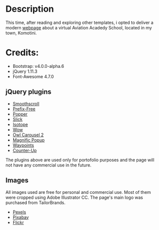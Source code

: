 # Description
This time, after reading and exploring other templates, i opted to deliver a modern [webpage](https://nagiatzi.github.io/rodopiAviation/) about a virtual Aviation Acadedy School, located in my town, Komotini.

# Credits:

  - Bootstrap: v4.0.0-alpha.6
  - jQuery 1.11.3
  - Font-Awesome 4.7.0


## jQuery plugins

* [Smoothscroll](https://github.com/cferdinandi/smooth-scroll)
* [Prefix-Free](https://leaverou.github.io/prefixfree/)
* [Popper](https://popper.js.org/)
* [Slick](http://kenwheeler.github.io/slick/)
* [Isotope](https://isotope.metafizzy.co/)
* [Wow](http://mynameismatthieu.com/WOW/)
* [Owl Carousel 2 ](https://owlcarousel2.github.io/OwlCarousel2/)
* [Magnific Popup](http://dimsemenov.com/plugins/magnific-popup/)
* [Waypoints](http://imakewebthings.com/waypoints/)
* [Counter-Up](https://github.com/bfintal/Counter-Up)

The plugins above are used only for portofolio purposes and the page will not have any commercial use in the future.
## Images

All images used are free for personal and commercial use. Most of them were cropped using Adobe Illustrator CC. The page's main logo was purchased from TailorBrands.
 * [Pexels](https://www.pexels.com/)
 * [Pixabay](https://pixabay.com/)
 * [Flickr](https://www.flickr.com/)
